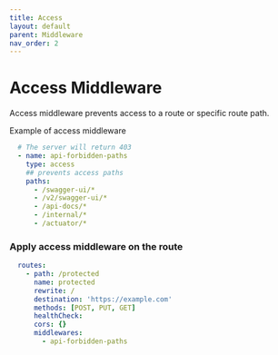 ```yaml
---
title: Access
layout: default
parent: Middleware
nav_order: 2
---
```



# Access Middleware

Access middleware prevents access to a route or specific route path.

Example of access middleware

```yaml
  # The server will return 403
  - name: api-forbidden-paths
    type: access
    ## prevents access paths
    paths:
      - /swagger-ui/*
      - /v2/swagger-ui/*
      - /api-docs/*
      - /internal/*
      - /actuator/*
```
### Apply access middleware on the route

```yaml
  routes:
    - path: /protected
      name: protected
      rewrite: /
      destination: 'https://example.com'
      methods: [POST, PUT, GET]
      healthCheck:
      cors: {}
      middlewares:
        - api-forbidden-paths
```